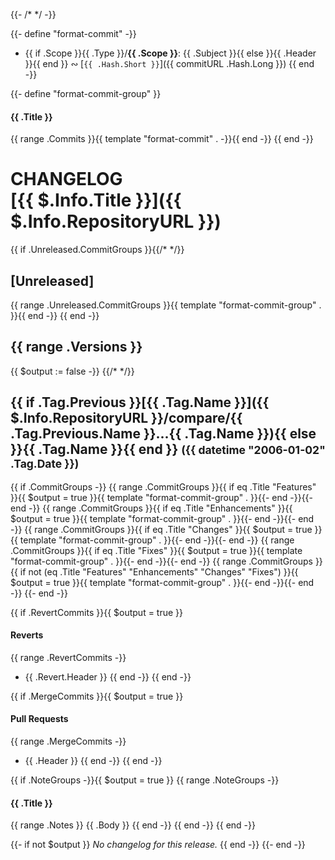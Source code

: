 {{- /* <!-- markdownlint-disable --><!-- spellchecker:ignore markdownlint --> */ -}}

{{- define "format-commit" -}}
* {{ if .Scope }}{{ .Type }}/**{{ .Scope }}**: {{ .Subject }}{{ else }}{{ .Header }}{{ end }} &ac; [`{{ .Hash.Short }}`]({{ commitURL .Hash.Long }})
{{ end -}}

{{- define "format-commit-group" }}
#### {{ .Title }}

{{ range .Commits }}{{ template "format-commit" . -}}{{ end -}}
{{ end -}}

<!-- markdownlint-disable heading-increment no-duplicate-heading no-inline-html -->
<!-- spellchecker:ignore () AppVeyor CICD Deno EditorConfig Veyor chglog deps gitattributes maint markdownlint prettierignore repo tmpdir typeof -->
<!-- spellchecker:ignore (names) ChocolateBoy rivy -->
<!-- specific mis-spelled commits--><!-- spell-checker:ignoreRegexp ^.*/cfb3467c82.*$ -->

# CHANGELOG <br/> [{{ $.Info.Title }}]({{ $.Info.RepositoryURL }})
{{ if .Unreleased.CommitGroups }}{{/* <a name="unreleased"></a> */}}
## [Unreleased]
{{ range .Unreleased.CommitGroups }}{{ template "format-commit-group" . }}{{ end -}}
{{ end -}}

{{ range .Versions }}
---
{{ $output := false -}}
{{/* <a name="{{ .Tag.Name }}"></a> */}}
## {{ if .Tag.Previous }}[{{ .Tag.Name }}]({{ $.Info.RepositoryURL }}/compare/{{ .Tag.Previous.Name }}...{{ .Tag.Name }}){{ else }}{{ .Tag.Name }}{{ end }} <small>({{ datetime "2006-01-02" .Tag.Date }})</small>
{{ if .CommitGroups -}}
{{ range .CommitGroups }}{{ if eq .Title "Features" }}{{ $output = true }}{{ template "format-commit-group" . }}{{- end -}}{{- end -}}
{{ range .CommitGroups }}{{ if eq .Title "Enhancements" }}{{ $output = true }}{{ template "format-commit-group" . }}{{- end -}}{{- end -}}
{{ range .CommitGroups }}{{ if eq .Title "Changes" }}{{ $output = true }}{{ template "format-commit-group" . }}{{- end -}}{{- end -}}
{{ range .CommitGroups }}{{ if eq .Title "Fixes" }}{{ $output = true }}{{ template "format-commit-group" . }}{{- end -}}{{- end -}}
{{ range .CommitGroups }}{{ if not (eq .Title "Features" "Enhancements" "Changes" "Fixes") }}{{ $output = true }}{{ template "format-commit-group" . }}{{- end -}}{{- end -}}
{{- end -}}

{{ if .RevertCommits }}{{ $output = true }}
#### Reverts

{{ range .RevertCommits -}}
* {{ .Revert.Header }}
{{ end -}}
{{ end -}}

{{ if .MergeCommits }}{{ $output = true }}
#### Pull Requests

{{ range .MergeCommits -}}
* {{ .Header }}
{{ end -}}
{{ end -}}

{{ if .NoteGroups -}}{{ $output = true }}
{{ range .NoteGroups -}}
#### {{ .Title }}

{{ range .Notes }}
{{ .Body }}
{{ end -}}
{{ end -}}
{{ end -}}

{{- if not $output }}
*No changelog for this release.*
{{ end -}}
{{- end -}}
